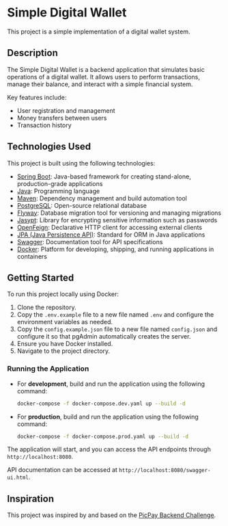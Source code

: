 # Simple Digital Wallet

This project is a simple implementation of a digital wallet system.

## Description

The Simple Digital Wallet is a backend application that simulates basic operations of a digital wallet. It allows users to perform transactions, manage their balance, and interact with a simple financial system.

Key features include:

- User registration and management
- Money transfers between users
- Transaction history

## Technologies Used

This project is built using the following technologies:

- [Spring Boot](https://spring.io/projects/spring-boot): Java-based framework for creating stand-alone, production-grade applications
- [Java](https://www.java.com/): Programming language
- [Maven](https://maven.apache.org/): Dependency management and build automation tool
- [PostgreSQL](https://www.postgresql.org/): Open-source relational database
- [Flyway](https://flywaydb.org/): Database migration tool for versioning and managing migrations
- [Jasypt](http://www.jasypt.org/): Library for encrypting sensitive information such as passwords
- [OpenFeign](https://github.com/OpenFeign/feign): Declarative HTTP client for accessing external clients
- [JPA (Java Persistence API)](https://jakarta.ee/specifications/persistence/): Standard for ORM in Java applications
- [Swagger](https://swagger.io/): Documentation tool for API specifications
- [Docker](https://www.docker.com/): Platform for developing, shipping, and running applications in containers

## Getting Started

To run this project locally using Docker:

1. Clone the repository.
2. Copy the `.env.example` file to a new file named `.env` and configure the environment variables as needed.
3. Copy the `config.example.json` file to a new file named `config.json` and configure it so that pgAdmin automatically creates the server.
4. Ensure you have Docker installed.
5. Navigate to the project directory.

### Running the Application

- For **development**, build and run the application using the following command:

  ```bash
  docker-compose -f docker-compose.dev.yaml up --build -d
  ```

- For **production**, build and run the application using the following command:

  ```bash
  docker-compose -f docker-compose.prod.yaml up --build -d
  ```

The application will start, and you can access the API endpoints through `http://localhost:8080`.

API documentation can be accessed at `http://localhost:8080/swagger-ui.html`.

## Inspiration

This project was inspired by and based on the [PicPay Backend Challenge](https://github.com/PicPay/picpay-desafio-backend).
